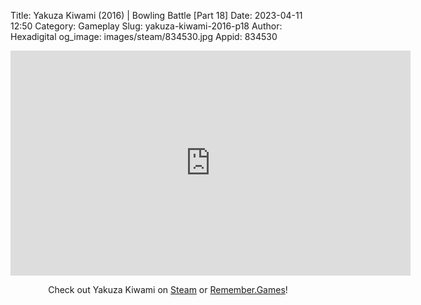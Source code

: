 Title: Yakuza Kiwami (2016) | Bowling Battle [Part 18]
Date: 2023-04-11 12:50
Category: Gameplay
Slug: yakuza-kiwami-2016-p18
Author: Hexadigital
og_image: images/steam/834530.jpg
Appid: 834530

<center><iframe src="https://www.youtube.com/embed/7oC7qduZBY4?feature=oembed" allow="accelerometer; autoplay; encrypted-media; gyroscope; picture-in-picture" width="640" height="360" frameborder="0"></iframe>

Check out Yakuza Kiwami on [Steam](https://store.steampowered.com/app/834530/?curator_clanid=34633900) or [Remember.Games](https://remember.games/game/342/)!</center>